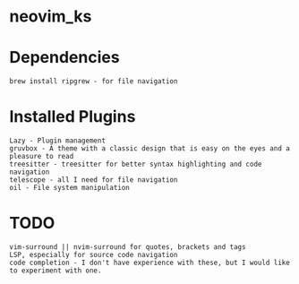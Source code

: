 # neovim_ks


# Dependencies
    brew install ripgrew - for file navigation

# Installed Plugins
    Lazy - Plugin management
    gruvbox - A theme with a classic design that is easy on the eyes and a pleasure to read
    treesitter - treesitter for better syntax highlighting and code navigation
    telescope - all I need for file navigation
    oil - File system manipulation

# TODO
    vim-surround || nvim-surround for quotes, brackets and tags
    LSP, especially for source code navigation
    code completion - I don't have experience with these, but I would like to experiment with one. 
